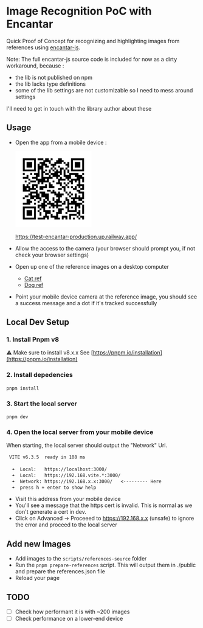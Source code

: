 # Image Recognition PoC with Encantar

Quick Proof of Concept for recognizing and highlighting images from references using [encantar-js](https://github.com/alemart/encantar-js/tree/master).

Note:
The full encantar-js source code is included for now as a dirty workaround, because :

- the lib is not published on npm
- the lib lacks type definitions
- some of the lib settings are not customizable so I need to mess around settings

I'll need to get in touch with the library author about these

## Usage

- Open the app from a mobile device :

  ![QR Code to production url](./src/qrcode.jpg?raw=true "Title")

  https://test-encantar-production.up.railway.app/

- Allow the access to the camera (your browser should prompt you, if not check your browser settings)
- Open up one of the reference images on a desktop computer
  - [Cat ref](./src/references-source/cat.jpg)
  - [Dog ref](./src/references-source/dog.jpg)
- Point your mobile device camera at the reference image, you should see a success message and a dot if it's tracked successfully

## Local Dev Setup

### 1. Install Pnpm v8

⚠️ Make sure to install v8.x.x
See [https://pnpm.io/installation](https://pnpm.io/installation)

### 2. Install depedencies

```
pnpm install
```

### 3. Start the local server

```
pnpm dev
```

### 4. Open the local server from your mobile device

When starting, the local server should output the "Network" Url.

```
 VITE v6.3.5  ready in 108 ms

  ➜  Local:   https://localhost:3000/
  ➜  Local:   https://192.168.vite.*:3000/
  ➜  Network: https://192.168.x.x:3000/   <--------- Here
  ➜  press h + enter to show help
```

- Visit this address from your mobile device
- You'll see a message that the https cert is invalid. This is normal as we don't generate a cert in dev.
- Click on Advanced -> Proceeed to https://192.168.x.x (unsafe) to ignore the error and proceed to the local server

## Add new Images

- Add images to the `scripts/references-source` folder
- Run the `pnpm prepare-references` script. This will output them in ./public and prepare the references.json file
- Reload your page

## TODO

- [ ] Check how performant it is with ~200 images
- [ ] Check performance on a lower-end device
